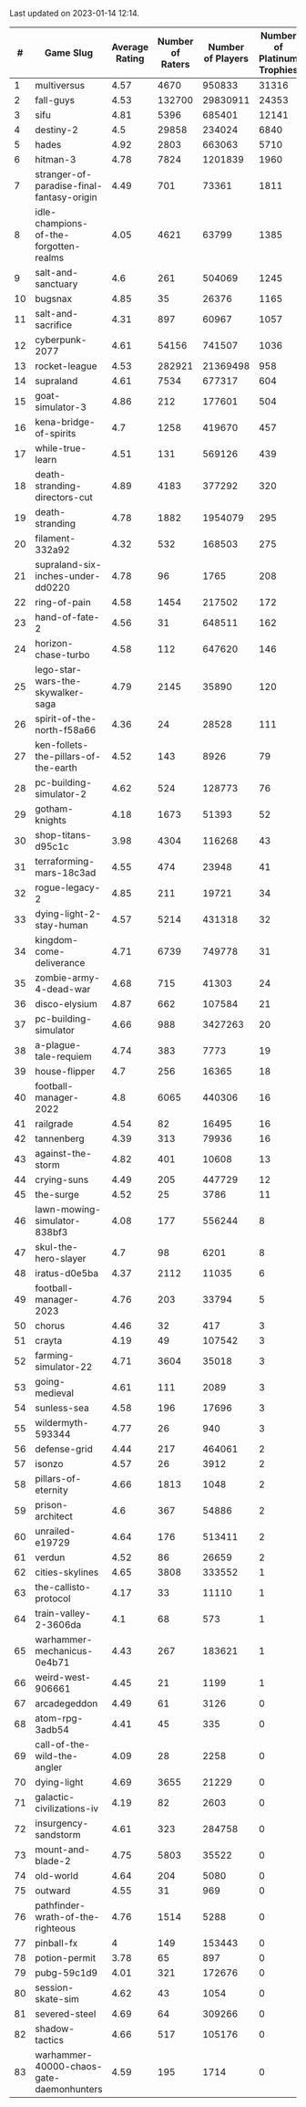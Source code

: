Last updated on 2023-01-14 12:14.


|#|Game Slug|Average Rating|Number of Raters|Number of Players|Number of Platinum Trophies|Max Rarity (%)|
|---|---|---|---|---|---|---|
|1|multiversus|4.57|4670|950833|31316|76|
|2|fall-guys|4.53|132700|29830911|24353|0.3|
|3|sifu|4.81|5396|685401|12141|96|
|4|destiny-2|4.5|29858|234024|6840|94|
|5|hades|4.92|2803|663063|5710|89|
|6|hitman-3|4.78|7824|1201839|1960|47|
|7|stranger-of-paradise-final-fantasy-origin|4.49|701|73361|1811|98|
|8|idle-champions-of-the-forgotten-realms|4.05|4621|63799|1385|3|
|9|salt-and-sanctuary|4.6|261|504069|1245|83|
|10|bugsnax|4.85|35|26376|1165|97|
|11|salt-and-sacrifice|4.31|897|60967|1057|91|
|12|cyberpunk-2077|4.61|54156|741507|1036|65|
|13|rocket-league|4.53|282921|21369498|958|78|
|14|supraland|4.61|7534|677317|604|99|
|15|goat-simulator-3|4.86|212|177601|504|91|
|16|kena-bridge-of-spirits|4.7|1258|419670|457|94|
|17|while-true-learn|4.51|131|569126|439|93|
|18|death-stranding-directors-cut|4.89|4183|377292|320|91|
|19|death-stranding|4.78|1882|1954079|295|91|
|20|filament-332a92|4.32|532|168503|275|93|
|21|supraland-six-inches-under-dd0220|4.78|96|1765|208|99|
|22|ring-of-pain|4.58|1454|217502|172|96|
|23|hand-of-fate-2|4.56|31|648511|162|72|
|24|horizon-chase-turbo|4.58|112|647620|146|88|
|25|lego-star-wars-the-skywalker-saga|4.79|2145|35890|120|97|
|26|spirit-of-the-north-f58a66|4.36|24|28528|111|65|
|27|ken-follets-the-pillars-of-the-earth|4.52|143|8926|79|45|
|28|pc-building-simulator-2|4.62|524|128773|76|74|
|29|gotham-knights|4.18|1673|51393|52|25|
|30|shop-titans-d95c1c|3.98|4304|116268|43|97|
|31|terraforming-mars-18c3ad|4.55|474|23948|41|45|
|32|rogue-legacy-2|4.85|211|19721|34|3|
|33|dying-light-2-stay-human|4.57|5214|431318|32|6|
|34|kingdom-come-deliverance|4.71|6739|749778|31|30|
|35|zombie-army-4-dead-war|4.68|715|41303|24|67|
|36|disco-elysium|4.87|662|107584|21|28|
|37|pc-building-simulator|4.66|988|3427263|20|48|
|38|a-plague-tale-requiem|4.74|383|7773|19|91|
|39|house-flipper|4.7|256|16365|18|94|
|40|football-manager-2022|4.8|6065|440306|16|49|
|41|railgrade|4.54|82|16495|16|98|
|42|tannenberg|4.39|313|79936|16|88|
|43|against-the-storm|4.82|401|10608|13|36|
|44|crying-suns|4.49|205|447729|12|66|
|45|the-surge|4.52|25|3786|11|94|
|46|lawn-mowing-simulator-838bf3|4.08|177|556244|8|85|
|47|skul-the-hero-slayer|4.7|98|6201|8|96|
|48|iratus-d0e5ba|4.37|2112|11035|6|85|
|49|football-manager-2023|4.76|203|33794|5|80|
|50|chorus|4.46|32|417|3|86|
|51|crayta|4.19|49|107542|3|23|
|52|farming-simulator-22|4.71|3604|35018|3|77|
|53|going-medieval|4.61|111|2089|3|67|
|54|sunless-sea|4.58|196|17696|3|36|
|55|wildermyth-593344|4.77|26|940|3|16|
|56|defense-grid|4.44|217|464061|2|80|
|57|isonzo|4.57|26|3912|2|58|
|58|pillars-of-eternity|4.66|1813|1048|2|81|
|59|prison-architect|4.6|367|54886|2|30|
|60|unrailed-e19729|4.64|176|513411|2|8|
|61|verdun|4.52|86|26659|2|76|
|62|cities-skylines|4.65|3808|333552|1|72|
|63|the-callisto-protocol|4.17|33|11110|1|93|
|64|train-valley-2-3606da|4.1|68|573|1|88|
|65|warhammer-mechanicus-0e4b71|4.43|267|183621|1|25|
|66|weird-west-906661|4.45|21|1199|1|85|
|67|arcadegeddon|4.49|61|3126|0|90|
|68|atom-rpg-3adb54|4.41|45|335|0|98|
|69|call-of-the-wild-the-angler|4.09|28|2258|0|62|
|70|dying-light|4.69|3655|21229|0|95|
|71|galactic-civilizations-iv|4.19|82|2603|0|79|
|72|insurgency-sandstorm|4.61|323|284758|0|5|
|73|mount-and-blade-2|4.75|5803|35522|0|25|
|74|old-world|4.64|204|5080|0|83|
|75|outward|4.55|31|969|0|73|
|76|pathfinder-wrath-of-the-righteous|4.76|1514|5288|0|50|
|77|pinball-fx|4|149|153443|0|85|
|78|potion-permit|3.78|65|897|0|98|
|79|pubg-59c1d9|4.01|321|172676|0|73|
|80|session-skate-sim|4.62|43|1054|0|27|
|81|severed-steel|4.69|64|309266|0|11|
|82|shadow-tactics|4.66|517|105176|0|0.1|
|83|warhammer-40000-chaos-gate-daemonhunters|4.59|195|1714|0|76|
